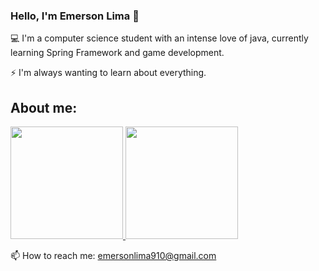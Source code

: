 ### Hello, I'm Emerson Lima 👋

💻 I'm a computer science student with an intense love of java, currently learning Spring Framework and game development.

⚡ I'm always wanting to learn about everything.
<!--
**Strubis/Strubis** is a ✨ _special_ ✨ repository because its `README.md` (this file) appears on your GitHub profile.

Here are some ideas to get you started:

- 🔭 I’m currently working on ...
- 🌱 I’m currently learning ...
- 👯 I’m looking to collaborate on ...
- 🤔 I’m looking for help with ...
- 💬 Ask me about ...
- 📫 How to reach me: ...
- 😄 Pronouns: ...
- ⚡ Fun fact: ...
-->
## About me:
<div>
  <a href="https://github.com/Strubis">
    <img height="180cm" src="https://github-readme-stats.vercel.app/api?username=Strubis&count_private=true&include_all_commits=true&show_icons=true&theme=dark" />
  </a>
  <a href="https://github.com/Strubis">
    <img height="180cm" src="https://github-readme-stats.vercel.app/api/top-langs/?username=Strubis&hide=jupyternotebook&langs_count=5&layout=compact&theme=dark" />
  </a>
</div>

📫 How to reach me: emersonlima910@gmail.com
